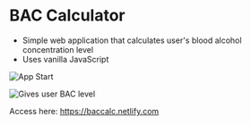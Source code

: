 # BAC Calculator
* Simple web application that calculates user's blood alcohol concentration level
* Uses vanilla JavaScript

![App Start](https://i.ibb.co/tD686kV/bac-calc-intro.png)

![Gives user BAC level](https://i.ibb.co/JrMTF2C/bac-calc-bac.png)

Access here: https://baccalc.netlify.com
